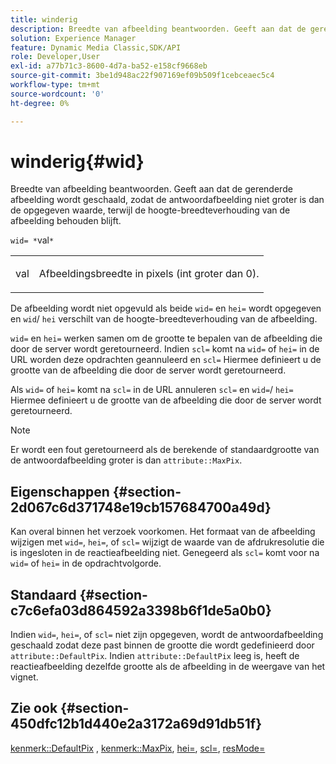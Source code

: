```yaml
---
title: winderig
description: Breedte van afbeelding beantwoorden. Geeft aan dat de gerenderde afbeelding wordt geschaald, zodat de antwoordafbeelding niet groter is dan de opgegeven waarde, terwijl de hoogte-breedteverhouding van de afbeelding behouden blijft.
solution: Experience Manager
feature: Dynamic Media Classic,SDK/API
role: Developer,User
exl-id: a77b71c3-8600-4d7a-ba52-e158cf9668eb
source-git-commit: 3be1d948ac22f907169ef09b509f1cebceaec5c4
workflow-type: tm+mt
source-wordcount: '0'
ht-degree: 0%

---
```


# winderig{#wid}

Breedte van afbeelding beantwoorden. Geeft aan dat de gerenderde afbeelding wordt geschaald, zodat de antwoordafbeelding niet groter is dan de opgegeven waarde, terwijl de hoogte-breedteverhouding van de afbeelding behouden blijft.

`wid= *`val`*`

<table id="simpletable_1C898A7B99114BE986EC5553F6A31E82"> 
 <tr class="strow"> 
  <td class="stentry"> <p><span class="varname"> val</span> </p> </td> 
  <td class="stentry"> <p>Afbeeldingsbreedte in pixels (int groter dan 0). </p></td> 
 </tr> 
</table>

De afbeelding wordt niet opgevuld als beide `wid=` en `hei=` wordt opgegeven en `wid`/ `hei` verschilt van de hoogte-breedteverhouding van de afbeelding.

`wid=` en `hei=` werken samen om de grootte te bepalen van de afbeelding die door de server wordt geretourneerd. Indien `scl=` komt na `wid=` of `hei=` in de URL worden deze opdrachten geannuleerd en `scl=` Hiermee definieert u de grootte van de afbeelding die door de server wordt geretourneerd.

Als `wid=` of `hei=` komt na `scl=` in de URL annuleren `scl=` en `wid=`/ `hei=` Hiermee definieert u de grootte van de afbeelding die door de server wordt geretourneerd.

>[!NOTE]
>
>Er wordt een fout geretourneerd als de berekende of standaardgrootte van de antwoordafbeelding groter is dan `attribute::MaxPix`.

## Eigenschappen {#section-2d067c6d371748e19cb157684700a49d}

Kan overal binnen het verzoek voorkomen. Het formaat van de afbeelding wijzigen met `wid=`, `hei=`, of `scl=` wijzigt de waarde van de afdrukresolutie die is ingesloten in de reactieafbeelding niet. Genegeerd als `scl=` komt voor na `wid=` of `hei=` in de opdrachtvolgorde.

## Standaard {#section-c7c6efa03d864592a3398b6f1de5a0b0}

Indien `wid=`, `hei=`, of `scl=` niet zijn opgegeven, wordt de antwoordafbeelding geschaald zodat deze past binnen de grootte die wordt gedefinieerd door `attribute::DefaultPix`. Indien `attribute::DefaultPix` leeg is, heeft de reactieafbeelding dezelfde grootte als de afbeelding in de weergave van het vignet.

## Zie ook {#section-450dfc12b1d440e2a3172a69d91db51f}

[kenmerk::DefaultPix](../../../../../ir-api/material-cat/image-rendering-api-ref/c-ir-material-catalog/c-ir-attributes-reference/r-ir-defaultpix.md#reference-102c98f9b5d24d2aaaeb756653fb0e6f) , [kenmerk::MaxPix](../../../../../ir-api/material-cat/image-rendering-api-ref/c-ir-material-catalog/c-ir-attributes-reference/r-ir-maxpix.md#reference-569f186bbc2840a6bd3cffa8ff3e7657), [hei=](../../../../../ir-api/http-protocol/image-rendering-api-ref/c-ir-http-protocol-ref/c-ir-http-protocol-command-reference/r-ir-hei.md#reference-1c08f60365a94417a39867c09cac5478), [scl=](../../../../../ir-api/http-protocol/image-rendering-api-ref/c-ir-http-protocol-ref/c-ir-http-protocol-command-reference/r-ir-scl.md#reference-b14b51a6cbe34f0bba42880540592f29), [resMode=](../../../../../ir-api/http-protocol/image-rendering-api-ref/c-ir-http-protocol-ref/c-ir-http-protocol-command-reference/r-ir-http-resmode.md#reference-851a5b636f8948cfb11456c9b7dab0d3)
